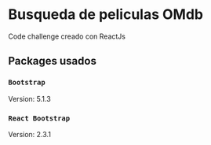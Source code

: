 # Busqueda de peliculas OMdb

Code challenge creado con ReactJs

## Packages usados

### `Bootstrap`

Version: 5.1.3

### `React Bootstrap`

Version: 2.3.1
